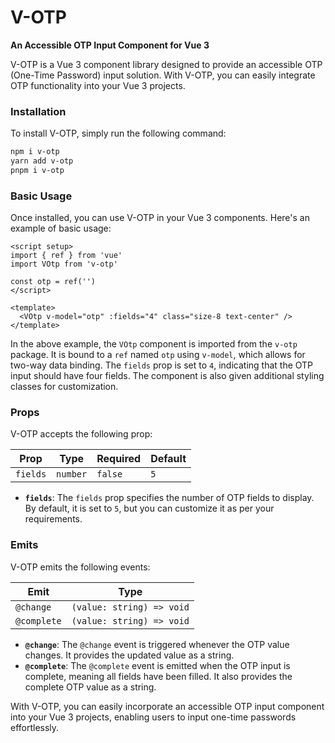 # V-OTP
**An Accessible OTP Input Component for Vue 3**

V-OTP is a Vue 3 component library designed to provide an accessible OTP (One-Time Password) input solution. With V-OTP, you can easily integrate OTP functionality into your Vue 3 projects.

### Installation

To install V-OTP, simply run the following command:

```bash
npm i v-otp
yarn add v-otp
pnpm i v-otp
```

### Basic Usage

Once installed, you can use V-OTP in your Vue 3 components. Here's an example of basic usage:

```vue
<script setup>
import { ref } from 'vue'
import VOtp from 'v-otp'

const otp = ref('')
</script>

<template>
  <VOtp v-model="otp" :fields="4" class="size-8 text-center" />
</template>
```

In the above example, the `VOtp` component is imported from the `v-otp` package. It is bound to a `ref` named `otp` using `v-model`, which allows for two-way data binding. The `fields` prop is set to `4`, indicating that the OTP input should have four fields. The component is also given additional styling classes for customization.

### Props

V-OTP accepts the following prop:

| Prop          | Type          | Required      | Default       |
| ------------- | ------------- | ------------- | ------------- |
| `fields`      | `number`      | `false`       | `5`           |

- **`fields`**: The `fields` prop specifies the number of OTP fields to display. By default, it is set to `5`, but you can customize it as per your requirements.

### Emits

V-OTP emits the following events:

| Emit          | Type                         |
| ------------- | ---------------------------- |
| `@change`     | `(value: string) => void`    |
| `@complete`   | `(value: string) => void`    |

- **`@change`**: The `@change` event is triggered whenever the OTP value changes. It provides the updated value as a string. 
- **`@complete`**: The `@complete` event is emitted when the OTP input is complete, meaning all fields have been filled. It also provides the complete OTP value as a string.

With V-OTP, you can easily incorporate an accessible OTP input component into your Vue 3 projects, enabling users to input one-time passwords effortlessly.
